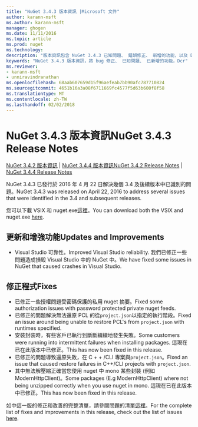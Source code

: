 ```yaml
---
title: "NuGet 3.4.3 版本資訊 |Microsoft 文件"
author: karann-msft
ms.author: karann-msft
manager: ghogen
ms.date: 11/11/2016
ms.topic: article
ms.prod: nuget
ms.technology: 
description: "版本資訊包含 NuGet 3.4.3 已知問題、 錯誤修正、 新增的功能，以及 Dcr。"
keywords: "NuGet 3.4.3 版本資訊，將 bug 修正、 已知問題、 已新增的功能，Dcr"
ms.reviewer:
- karann-msft
- unniravindranathan
ms.openlocfilehash: 68aab607659d15f96aefeab7bb90afc787710824
ms.sourcegitcommit: 4651b16a3a08f6711669fc4577f5d63b600f8f58
ms.translationtype: MT
ms.contentlocale: zh-TW
ms.lasthandoff: 02/02/2018
---
```

# <a name="nuget-343-release-notes"></a><span data-ttu-id="c677f-104">NuGet 3.4.3 版本資訊</span><span class="sxs-lookup"><span data-stu-id="c677f-104">NuGet 3.4.3 Release Notes</span></span>

<span data-ttu-id="c677f-105">[NuGet 3.4.2 版本資訊](../release-notes/nuget-3.4.2.md) | [NuGet 3.4.4 版本資訊](../release-notes/nuget-3.4.4.md)</span><span class="sxs-lookup"><span data-stu-id="c677f-105">[NuGet 3.4.2 Release Notes](../release-notes/nuget-3.4.2.md) | [NuGet 3.4.4 Release Notes](../release-notes/nuget-3.4.4.md)</span></span>

<span data-ttu-id="c677f-106">NuGet 3.4.3 已發行於 2016 年 4 月 22 日解決幾個 3.4 及後續版本中已識別的問題。</span><span class="sxs-lookup"><span data-stu-id="c677f-106">NuGet 3.4.3 was released on April 22, 2016 to address several issues that were identified in the 3.4 and subsequent releases.</span></span>

<span data-ttu-id="c677f-107">您可以下載 VSIX 和 nuget.exe[這裡](https://dist.nuget.org/index.html)。</span><span class="sxs-lookup"><span data-stu-id="c677f-107">You can download both the VSIX and nuget.exe [here](https://dist.nuget.org/index.html).</span></span>

## <a name="updates-and-improvements"></a><span data-ttu-id="c677f-108">更新和增強功能</span><span class="sxs-lookup"><span data-stu-id="c677f-108">Updates and Improvements</span></span>

* <span data-ttu-id="c677f-109">Visual Studio 可靠性。</span><span class="sxs-lookup"><span data-stu-id="c677f-109">Improved Visual Studio reliability.</span></span> <span data-ttu-id="c677f-110">我們已修正一些問題造成損毀 Visual Studio 中的 NuGet 中。</span><span class="sxs-lookup"><span data-stu-id="c677f-110">We have fixed some issues in NuGet that caused crashes in Visual Studio.</span></span>

## <a name="fixes"></a><span data-ttu-id="c677f-111">修正程式</span><span class="sxs-lookup"><span data-stu-id="c677f-111">Fixes</span></span>

* <span data-ttu-id="c677f-112">已修正一些授權問題受密碼保護的私用 nuget 摘要。</span><span class="sxs-lookup"><span data-stu-id="c677f-112">Fixed some authorization issues with password protected private nuget feeds.</span></span>
* <span data-ttu-id="c677f-113">已修正的問題解決無法還原 PCL 的從`project.json`以指定的執行階段。</span><span class="sxs-lookup"><span data-stu-id="c677f-113">Fixed an issue around being unable to restore PCL's from `project.json` with runtimes specified.</span></span>
* <span data-ttu-id="c677f-114">安裝封裝時，有些客戶已執行到斷斷續續地發生失敗。</span><span class="sxs-lookup"><span data-stu-id="c677f-114">Some customers were running into intermittent failures when installing packages.</span></span> <span data-ttu-id="c677f-115">這現在已在此版本中已修正。</span><span class="sxs-lookup"><span data-stu-id="c677f-115">This has now been fixed in this release.</span></span>
* <span data-ttu-id="c677f-116">已修正的問題導致還原失敗，在 C + + /CLI 專案與`project.json`。</span><span class="sxs-lookup"><span data-stu-id="c677f-116">Fixed an issue that caused restore failures in C++/CLI projects with `project.json`.</span></span>
* <span data-ttu-id="c677f-117">其中無法解壓縮正確當您使用 nuget 中 mono 某些封裝 (例如 ModernHttpClient)。</span><span class="sxs-lookup"><span data-stu-id="c677f-117">Some packages (E.g ModernHttpClient) where not being unzipped correctly when you use nuget in mono.</span></span> <span data-ttu-id="c677f-118">這現在已在此版本中已修正。</span><span class="sxs-lookup"><span data-stu-id="c677f-118">This has now been fixed in this release.</span></span>

<span data-ttu-id="c677f-119">如中這一版的修正和改善的完整清單，請參閱問題的清單[這裡](https://github.com/NuGet/Home/issues?q=is%3Aissue+milestone%3A3.4.3+is%3Aclosed)。</span><span class="sxs-lookup"><span data-stu-id="c677f-119">For the complete list of fixes and improvements in this release, check out the list of issues [here](https://github.com/NuGet/Home/issues?q=is%3Aissue+milestone%3A3.4.3+is%3Aclosed).</span></span>